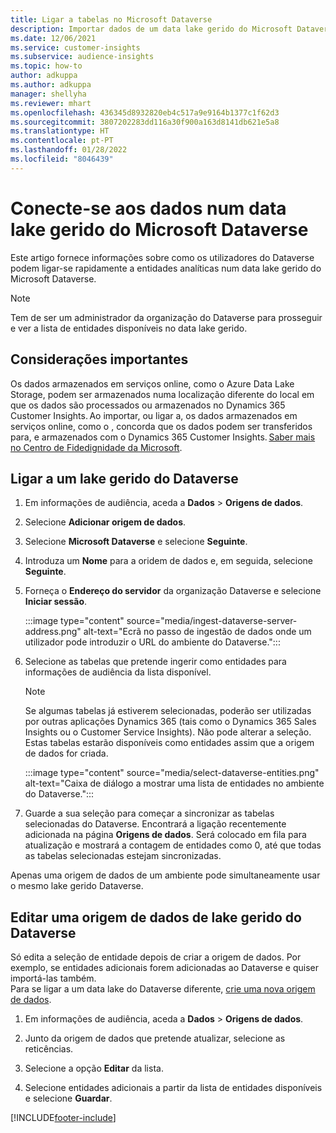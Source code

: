 ```yaml
---
title: Ligar a tabelas no Microsoft Dataverse
description: Importar dados de um data lake gerido do Microsoft Dataverse.
ms.date: 12/06/2021
ms.service: customer-insights
ms.subservice: audience-insights
ms.topic: how-to
author: adkuppa
ms.author: adkuppa
manager: shellyha
ms.reviewer: mhart
ms.openlocfilehash: 436345d8932820eb4c517a9e9164b1377c1f62d3
ms.sourcegitcommit: 3807202283dd116a30f900a163d8141db621e5a8
ms.translationtype: HT
ms.contentlocale: pt-PT
ms.lasthandoff: 01/28/2022
ms.locfileid: "8046439"
---
```

# <a name="connect-to-data-in-a-microsoft-dataverse-managed-data-lake"></a>Conecte-se aos dados num data lake gerido do Microsoft Dataverse



Este artigo fornece informações sobre como os utilizadores do Dataverse podem ligar-se rapidamente a entidades analíticas num data lake gerido do Microsoft Dataverse. 

> [!NOTE]
> Tem de ser um administrador da organização do Dataverse para prosseguir e ver a lista de entidades disponíveis no data lake gerido.

## <a name="important-considerations"></a>Considerações importantes

Os dados armazenados em serviços online, como o Azure Data Lake Storage, podem ser armazenados numa localização diferente do local em que os dados são processados ou armazenados no Dynamics 365 Customer Insights. Ao importar, ou ligar a, os dados armazenados em serviços online, como o , concorda que os dados podem ser transferidos para, e armazenados com o Dynamics 365 Customer Insights. [Saber mais no Centro de Fidedignidade da Microsoft](https://www.microsoft.com/trust-center).

## <a name="connect-to-a-dataverse-managed-lake"></a>Ligar a um lake gerido do Dataverse

1. Em informações de audiência, aceda a **Dados** > **Origens de dados**.

2. Selecione **Adicionar origem de dados**.

3. Selecione **Microsoft Dataverse** e selecione **Seguinte**.

4. Introduza um **Nome** para a oridem de dados e, em seguida, selecione **Seguinte**. 

5. Forneça o **Endereço do servidor** da organização Dataverse e selecione **Iniciar sessão**.

   :::image type="content" source="media/ingest-dataverse-server-address.png" alt-text="Ecrã no passo de ingestão de dados onde um utilizador pode introduzir o URL do ambiente do Dataverse.":::

6. Selecione as tabelas que pretende ingerir como entidades para informações de audiência da lista disponível.    

   > [!NOTE]
   > Se algumas tabelas já estiverem selecionadas, poderão ser utilizadas por outras aplicações Dynamics 365 (tais como o Dynamics 365 Sales Insights ou o Customer Service Insights). Não pode alterar a seleção. Estas tabelas estarão disponíveis como entidades assim que a origem de dados for criada.

   :::image type="content" source="media/select-dataverse-entities.png" alt-text="Caixa de diálogo a mostrar uma lista de entidades no ambiente do Dataverse.":::

7. Guarde a sua seleção para começar a sincronizar as tabelas selecionadas do Dataverse. Encontrará a ligação recentemente adicionada na página **Origens de dados**. Será colocado em fila para atualização e mostrará a contagem de entidades como 0, até que todas as tabelas selecionadas estejam sincronizadas.

Apenas uma origem de dados de um ambiente pode simultaneamente usar o mesmo lake gerido Dataverse.

## <a name="edit-a-dataverse-managed-lake-data-source"></a>Editar uma origem de dados de lake gerido do Dataverse

Só edita a seleção de entidade depois de criar a origem de dados. Por exemplo, se entidades adicionais forem adicionadas ao Dataverse e quiser importá-las também.    
Para se ligar a um data lake do Dataverse diferente, [crie uma nova origem de dados](#connect-to-a-dataverse-managed-lake).

1. Em informações de audiência, aceda a **Dados** > **Origens de dados**.

2. Junto da origem de dados que pretende atualizar, selecione as reticências.

3. Selecione a opção **Editar** da lista.

4. Selecione entidades adicionais a partir da lista de entidades disponíveis e selecione **Guardar**.

[!INCLUDE[footer-include](../includes/footer-banner.md)]
